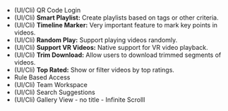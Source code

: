 
- (UI/Cli) QR Code Login
- (UI/Cli) **Smart Playlist:** Create playlists based on tags or other criteria.
- (UI/Cli) **Timeline Marker:** Very important feature to mark key points in videos.
- (UI/Cli) **Random Play:** Support playing videos randomly.
- (UI/Cli) **Support VR Videos:** Native support for VR video playback.
- (UI/Cli) **Trim Download:** Allow users to download trimmed segments of videos.
- (UI/Cli) **Top Rated:** Show or filter videos by top ratings.
- Rule Based Access 
- (UI/Cli) Team Workspace
- (UI/Cli) Search Suggestions 
- (UI/Cli) Gallery View - no title - Infinite Scrolll